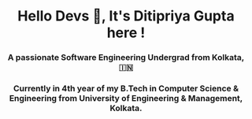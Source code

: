 
<h1 align="center">Hello Devs 👋, It's Ditipriya Gupta here !</h1>
<h3 align="center">A passionate Software Engineering Undergrad from Kolkata, 🇮🇳</h3>
<h3 align="center">Currently in 4th year of my B.Tech in Computer Science & Engineering from University of Engineering & Management, Kolkata.</h3>

<p
 -📫 How to reach me **mail.ditipriyagupta@gmail.com**
 -💬 Ask me about **MERN & JavaScript**
   /p>


